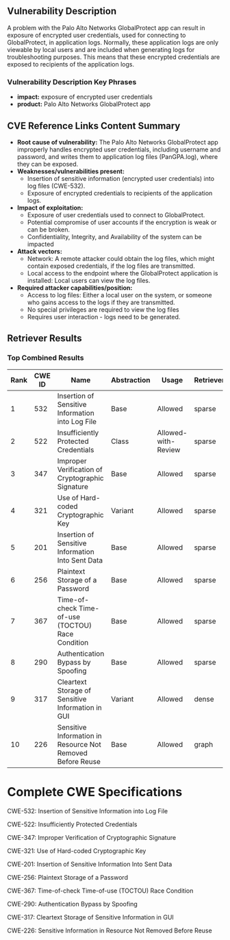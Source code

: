 ## Vulnerability Description
A problem with the Palo Alto Networks GlobalProtect app can result in exposure of encrypted user credentials, used for connecting to GlobalProtect, in application logs. Normally, these application logs are only viewable by local users and are included when generating logs for troubleshooting purposes. This means that these encrypted credentials are exposed to recipients of the application logs.

### Vulnerability Description Key Phrases
- **impact:** exposure of encrypted user credentials
- **product:** Palo Alto Networks GlobalProtect app

## CVE Reference Links Content Summary
- **Root cause of vulnerability:** The Palo Alto Networks GlobalProtect app improperly handles encrypted user credentials, including username and password, and writes them to application log files (PanGPA.log), where they can be exposed.
- **Weaknesses/vulnerabilities present:**
    -  Insertion of sensitive information (encrypted user credentials) into log files (CWE-532).
    - Exposure of encrypted credentials to recipients of the application logs.
-  **Impact of exploitation:**
    - Exposure of user credentials used to connect to GlobalProtect.
    - Potential compromise of user accounts if the encryption is weak or can be broken.
    -  Confidentiality, Integrity, and Availability of the system can be impacted
- **Attack vectors:**
    - Network: A remote attacker could obtain the log files, which might contain exposed credentials, if the log files are transmitted.
    - Local access to the endpoint where the GlobalProtect application is installed: Local users can view the log files.
- **Required attacker capabilities/position:**
    -  Access to log files:  Either a local user on the system, or someone who gains access to the logs if they are transmitted.
    - No special privileges are required to view the log files
    - Requires user interaction - logs need to be generated.

## Retriever Results

### Top Combined Results

| Rank | CWE ID | Name | Abstraction | Usage  | Retrievers | Individual Scores |
|------|--------|------|-------------|-------|------------|-------------------|
| 1 | 532 | Insertion of Sensitive Information into Log File | Base | Allowed | sparse | 0.158 |
| 2 | 522 | Insufficiently Protected Credentials | Class | Allowed-with-Review | sparse | 0.123 |
| 3 | 347 | Improper Verification of Cryptographic Signature | Base | Allowed | sparse | 0.108 |
| 4 | 321 | Use of Hard-coded Cryptographic Key | Variant | Allowed | sparse | 0.106 |
| 5 | 201 | Insertion of Sensitive Information Into Sent Data | Base | Allowed | sparse | 0.106 |
| 6 | 256 | Plaintext Storage of a Password | Base | Allowed | sparse | 0.103 |
| 7 | 367 | Time-of-check Time-of-use (TOCTOU) Race Condition | Base | Allowed | sparse | 0.102 |
| 8 | 290 | Authentication Bypass by Spoofing | Base | Allowed | sparse | 0.101 |
| 9 | 317 | Cleartext Storage of Sensitive Information in GUI | Variant | Allowed | dense | 0.414 |
| 10 | 226 | Sensitive Information in Resource Not Removed Before Reuse | Base | Allowed | graph | 0.002 |



# Complete CWE Specifications

CWE-532: Insertion of Sensitive Information into Log File

CWE-522: Insufficiently Protected Credentials

CWE-347: Improper Verification of Cryptographic Signature

CWE-321: Use of Hard-coded Cryptographic Key

CWE-201: Insertion of Sensitive Information Into Sent Data

CWE-256: Plaintext Storage of a Password

CWE-367: Time-of-check Time-of-use (TOCTOU) Race Condition

CWE-290: Authentication Bypass by Spoofing

CWE-317: Cleartext Storage of Sensitive Information in GUI

CWE-226: Sensitive Information in Resource Not Removed Before Reuse